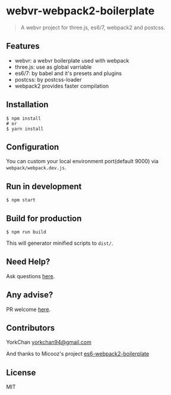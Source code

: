 # webvr-webpack2-boilerplate

> A webvr project for three.js, es6/7, webpack2 and postcss.

## Features

* webvr: a webvr boilerplate used with webpack 
* three.js: use as global varriable
* es6/7: by babel and it's presets and plugins
* postcss: by postcss-loader
* webpack2 provides faster compilation

## Installation

    $ npm install
    # or
    $ yarn install

## Configuration

You can custom your local environment port(default 9000) via `webpack/webpack.dev.js`.

## Run in development

    $ npm start

## Build for production

    $ npm run build

This will generator minified scripts to `dist/`.


## Need Help?

Ask questions [here](https://github.com/yorkchan94/webvr-webpack2-boilerplate/issues).

## Any advise?

PR welcome [here](https://github.com/yorkchan94/webvr-webpack2-boilerplate/pulls).

## Contributors

YorkChan <yorkchan94@gmail.com>

And thanks to Micooz's project [es6-webpack2-boilerplate](https://github.com/micooz/es6-webpack2-boilerplate)

## License

MIT
